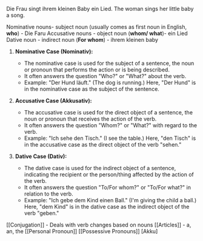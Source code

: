 Die Frau singt ihrem kleinen Baby ein Lied.
The woman sings her little baby a song.

Nominative nouns- subject noun (usually comes as first noun in English, **who**)  - Die Faru
Accusative nouns - object noun (**whom/ what**)- ein Lied
Dative noun - indirect noun (**For whom**) - ihrem kleinen baby

1. **Nominative Case (Nominativ):**
    
    - The nominative case is used for the subject of a sentence, the noun or pronoun that performs the action or is being described.
    - It often answers the question "Who?" or "What?" about the verb.
    - Example: "Der Hund läuft." (The dog is running.) Here, "Der Hund" is in the nominative case as the subject of the sentence.
2. **Accusative Case (Akkusativ):**
    
    - The accusative case is used for the direct object of a sentence, the noun or pronoun that receives the action of the verb.
    - It often answers the question "Whom?" or "What?" with regard to the verb.
    - Example: "Ich sehe den Tisch." (I see the table.) Here, "den Tisch" is in the accusative case as the direct object of the verb "sehen."
3. **Dative Case (Dativ):**
    
    - The dative case is used for the indirect object of a sentence, indicating the recipient or the person/thing affected by the action of the verb.
    - It often answers the question "To/For whom?" or "To/For what?" in relation to the verb.
    - Example: "Ich gebe dem Kind einen Ball." (I'm giving the child a ball.) Here, "dem Kind" is in the dative case as the indirect object of the verb "geben."



[[Conjugation]] - Deals with verb changes based on nouns
[[Articles]] - a, an, the
[[Personal Pronoun]]
[[Possessive Pronouns]]
[Akku]



